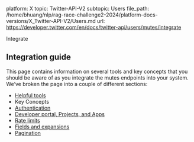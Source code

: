 platform: X
topic: Twitter-API-V2
subtopic: Users
file_path: /home/bhuang/nlp/rag-race-challenge2-2024/platform-docs-versions/X_Twitter-API-V2/Users.md
url: https://developer.twitter.com/en/docs/twitter-api/users/mutes/integrate

Integrate

## Integration guide

This page contains information on several tools and key concepts that you should be aware of as you integrate the mutes endpoints into your system. We’ve broken the page into a couple of different sections:

* [Helpful tools](#helpful)
* Key Concepts
* [Authentication](#authentication)
* [Developer portal, Projects, and Apps](#portal)
* [Rate limits](#limits)
* [Fields and expansions](#fields)
* [Pagination](#pagination)